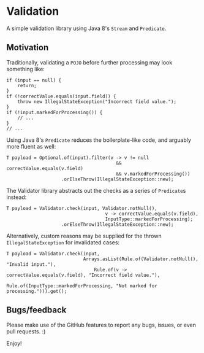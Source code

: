 # Validation

A simple validation library using Java 8's `Stream` and `Predicate`.

Motivation
---

Traditionally, validating a `POJO` before further processing may look something like:

    if (input == null) {
        return;
    }
    if (!correctValue.equals(input.field)) {
        throw new IllegalStateException("Incorrect field value.");
    }
    if (!input.markedForProcessing()) {
        // ...
    }
    // ...

Using Java 8's `Predicate` reduces the boilerplate-like code, and arguably more fluent as well:

    T payload = Optional.of(input).filter(v -> v != null
                                            && correctValue.equals(v.field)
                                            && v.markedForProcessing())
                        .orElseThrow(IllegalStateException::new);

The Validator library abstracts out the checks as a series of `Predicate`s instead:

    T payload = Validator.check(input, Validator.notNull(), 
                                        v -> correctValue.equals(v.field),
                                        InputType::markedForProcessing);
                        .orElseThrow(IllegalStateException::new);

Alternatively, custom reasons may be supplied for the thrown `IllegalStateException` for invalidated cases: 

    T payload = Validator.check(input, 
                                Arrays.asList(Rule.of(Validator.notNull(), "Invalid input."),
                                    Rule.of(v -> correctValue.equals(v.field), "Incorrect field value."),
                                    Rule.of(InputType::markedForProcessing, "Not marked for processing."))).get();

Bugs/feedback
---

Please make use of the GitHub features to report any bugs, issues, or even pull requests. :)

Enjoy!